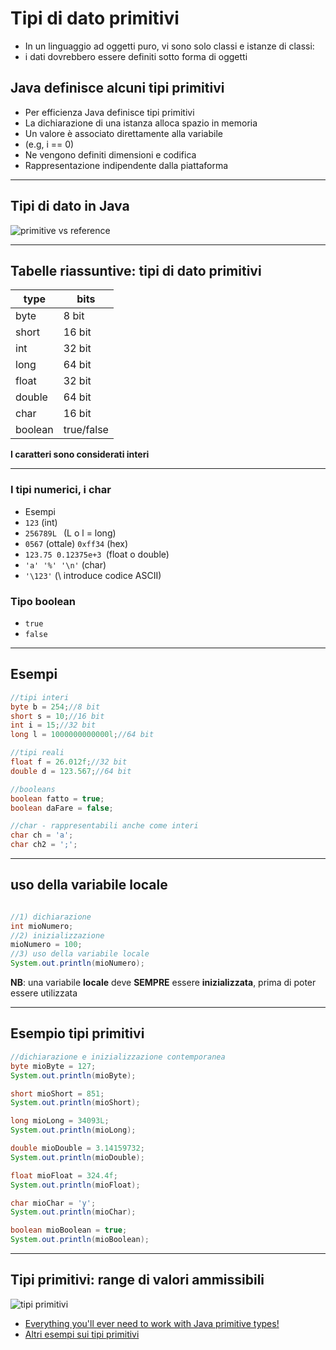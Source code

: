 # Tipi di dato primitivi

* In un linguaggio ad oggetti puro, vi sono solo classi e istanze di classi:
* i dati dovrebbero essere definiti sotto forma di oggetti

## Java definisce alcuni tipi primitivi

* Per efficienza Java definisce tipi primitivi
* La dichiarazione di una istanza alloca spazio in memoria
* Un valore è associato direttamente alla variabile 
* (e.g, i == 0) 
* Ne vengono definiti dimensioni e codifica
* Rappresentazione indipendente dalla piattaforma

---
## Tipi di dato in Java

![primitive vs reference](https://raw.githubusercontent.com/maboglia/CorsoJava/master/appunti/img/PrimitiveVsReference.png)

---

## Tabelle riassuntive: tipi di dato primitivi

 | type    | bits       |
 | ------- | ---------- |
 | byte    | 8 bit     |
 | short   | 16 bit    |
 | int     | 32 bit    |
 | long    | 64 bit    |
 | float   | 32 bit    |
 | double  | 64 bit    |
 | char    | 16 bit    |
 | boolean | true/false |

**I caratteri sono considerati interi**

---

###  I tipi numerici, i char

* Esempi
* `123` (int)
* `256789L ` (L o l = long)
* `0567` (ottale) `0xff34` (hex)
* `123.75 0.12375e+3 `(float o double)
* `'a' '%' '\n'` (char)
* `'\123'` (\ introduce codice ASCII)

### Tipo boolean

* `true`
* `false`

---

## Esempi

```java
//tipi interi
byte b = 254;//8 bit
short s = 10;//16 bit
int i = 15;//32 bit
long l = 1000000000000l;//64 bit

//tipi reali
float f = 26.012f;//32 bit
double d = 123.567;//64 bit

//booleans
boolean fatto = true;
boolean daFare = false;

//char - rappresentabili anche come interi
char ch = 'a';
char ch2 = ';';
```

---

## uso della variabile locale

```java

//1) dichiarazione
int mioNumero;
//2) inizializzazione
mioNumero = 100;
//3) uso della variabile locale
System.out.println(mioNumero);
```

**NB**: una variabile **locale** deve **SEMPRE** essere **inizializzata**, prima di poter essere utilizzata

---

## Esempio tipi primitivi

```java
//dichiarazione e inizializzazione contemporanea
byte mioByte = 127;
System.out.println(mioByte);

short mioShort = 851;
System.out.println(mioShort);

long mioLong = 34093L;
System.out.println(mioLong);

double mioDouble = 3.14159732;
System.out.println(mioDouble);

float mioFloat = 324.4f;
System.out.println(mioFloat);

char mioChar = 'y';
System.out.println(mioChar);

boolean mioBoolean = true;
System.out.println(mioBoolean);
```

---

## Tipi primitivi: range di valori ammissibili

![tipi primitivi](https://raw.githubusercontent.com/maboglia/CorsoJava/master/appunti/img/tipi.png)

* [Everything you'll ever need to work with Java primitive types!](https://github.com/deletescape/Primitives)
* [Altri esempi sui tipi primitivi](https://github.com/maboglia/CorsoJava/tree/master/esempi/01_base/02_tipi)
